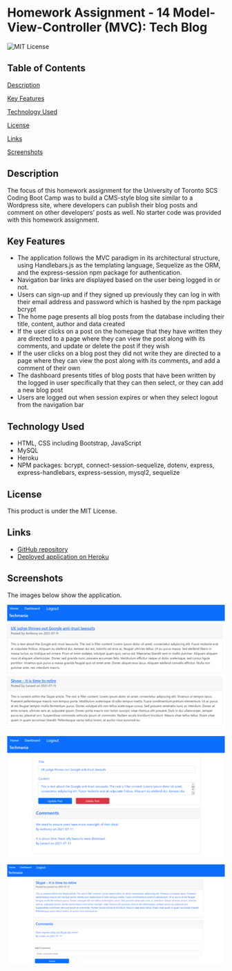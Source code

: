 # Homework Assignment - 14 Model-View-Controller (MVC): Tech Blog
![MIT License](https://img.shields.io/badge/license-MIT%20License-blue.svg)

## Table of Contents
[Description](#description)

[Key Features](#key-features)

[Technology Used](#technology-used)

[License](#license)

[Links](#links)

[Screenshots](#screenshots)

## Description
The focus of this homework assignment for the University of Toronto SCS Coding Boot Camp was to build a CMS-style blog site similar to a Wordpress site, where developers can publish their blog posts and comment on other developers’ posts as well. No starter code was provided with this homework assignment.

## Key Features
- The application follows the MVC paradigm in its architectural structure, using Handlebars.js as the templating language, Sequelize as the ORM, and the express-session npm package for authentication.
- Navigation bar links are displayed based on the user being logged in or not.
- Users can sign-up and if they signed up previously they can log in with their email address and password which is hashed by the npm package bcrypt
- The home page presents all blog posts from the database including their title, content, author and data created
- If the user clicks on a post on the homepage that they have written they are directed to a page where they can view the post along with its comments, and update or delete the post if they wish
- If the user clicks on a blog post they did not write they are directed to a page where they can view the post along with its comments, and add a comment of their own
- The dashboard presents titles of blog posts that have been written by the logged in user specifically that they can then select, or they can add a new blog post
- Users are logged out when session expires or when they select logout from the navigation bar


## Technology Used
- HTML, CSS including Bootstrap, JavaScript
- MySQL
- Heroku
- NPM packages: bcrypt, connect-session-sequelize, dotenv, express, express-handlebars, express-session, mysql2, sequelize

## License
This product is under the MIT License.

## Links
- [GitHub repository](https://github.com/darylnauman/tech-blog)
- [Deployed application on Heroku]()

## Screenshots
The images below show the application.

![Screenshot of tech blog homepage.](./public/images/tech-blog-screenshot-01.png)

![Screenshot of tech blog post if signed in as author of post to update or delete.](./public/images/tech-blog-screenshot-02.png)

![Screenshot of tech blog post if not author of post to comment.](./public/images/tech-blog-screenshot-03.png)